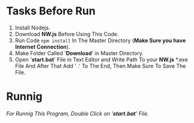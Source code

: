 # Tasks Before Run
1. Install Nodejs.
1. Download __NW.js__ Before Using This Code.
1. Run Code ```npm install``` In The Master Directory (__Make Sure you have Internet Connection__).
1. Make Folder Called '__Download__' in Master Directory.
1. Open '__start.bat__' File in Text Editor and Write Path To your __NW.js__ *.exe File And After That Add ' .' To The End, Then Make Sure To Save The File.

# Runnig
###### For Runnig This Program, Double Click on '__start.bat__' File.